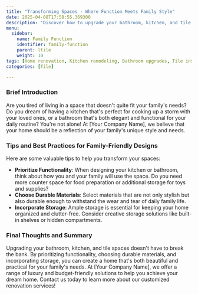 ```yaml
---
title: "Transforming Spaces - Where Function Meets Family Style"
date: 2025-04-08T17:58:55.369300
description: "Discover how to upgrade your bathroom, kitchen, and tile spaces with functional designs that cater to your family's needs without breaking the bank."
menu:
  sidebar:
    name: Family Function
    identifier: family-function
    parent: ltile
    weight: 10
tags: [Home renovation, Kitchen remodeling, Bathroom upgrades, Tile installation]
categories: [Tile]

---
```


### Brief Introduction

Are you tired of living in a space that doesn't quite fit your family's needs? Do you dream of having a kitchen that's perfect for cooking up a storm with your loved ones, or a bathroom that's both elegant and functional for your daily routine? You're not alone! At [Your Company Name], we believe that your home should be a reflection of your family's unique style and needs.

### Tips and Best Practices for Family-Friendly Designs

Here are some valuable tips to help you transform your spaces:

* **Prioritize Functionality**: When designing your kitchen or bathroom, think about how you and your family will use the space. Do you need more counter space for food preparation or additional storage for toys and supplies?
* **Choose Durable Materials**: Select materials that are not only stylish but also durable enough to withstand the wear and tear of daily family life.
* **Incorporate Storage**: Ample storage is essential for keeping your home organized and clutter-free. Consider creative storage solutions like built-in shelves or hidden compartments.

### Final Thoughts and Summary

Upgrading your bathroom, kitchen, and tile spaces doesn't have to break the bank. By prioritizing functionality, choosing durable materials, and incorporating storage, you can create a home that's both beautiful and practical for your family's needs. At [Your Company Name], we offer a range of luxury and budget-friendly solutions to help you achieve your dream home. Contact us today to learn more about our customized renovation services!